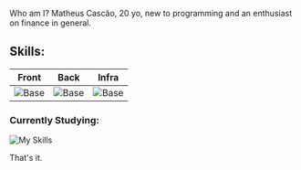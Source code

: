 Who am I?
  Matheus Cascão, 20 yo, new to programming and an enthusiast on finance in general.

## Skills:
| Front | Back | Infra |
|----------|---------|-----------|
|![Base](https://skillicons.dev/icons?i=js,ts,react,redux,materialui&perline=3) |![Base](https://skillicons.dev/icons?i=python,nodejs,fastapi,ts,express&perline=3)  |![Base](https://skillicons.dev/icons?i=linux,azure,docker,kubernetes,heroku)   |                     
  
### Currently Studying:
![My Skills](https://skillicons.dev/icons?i=java,go,mongo,aws,c,cpp)
  
That's it.
